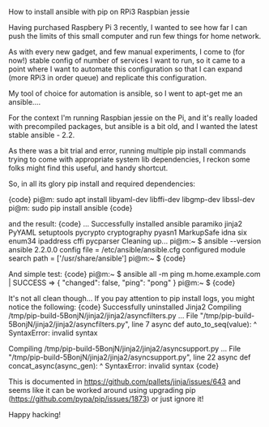 How to install ansible with pip on RPi3 Raspbian jessie

Having purchased Raspbery Pi 3 recently, I wanted to see how far I can push the limits of this small computer and run few things for home network.

As with every new gadget, and few manual experiments, I come to (for now!) stable config of number of services I want to run, so it came to a point where I want to automate this configuration so that I can expand (more RPi3 in order queue) and replicate this configuration.

My tool of choice for automation is ansible, so I went to apt-get me an ansible.... 

For the context I'm running Raspbian jessie on the Pi, and it's really loaded with precompiled packages, but ansible is a bit old, and I wanted the latest stable ansible - 2.2.

As there was a bit trial and error, running multiple pip install commands trying to come with appropriate system lib dependencies, I reckon some folks might find this useful, and handy shortcut. 

So, in all its glory pip install and required dependencies: 

{code}
pi@m: sudo apt install libyaml-dev libffi-dev libgmp-dev  libssl-dev
pi@m: sudo pip install ansible
{code}

and the result:
{code}
...
Successfully installed ansible paramiko jinja2 PyYAML setuptools pycrypto cryptography pyasn1 MarkupSafe idna six enum34 ipaddress cffi pycparser
Cleaning up...
pi@m:~ $ ansible --version
ansible 2.2.0.0
  config file = /etc/ansible/ansible.cfg
  configured module search path = ['/usr/share/ansible']
pi@m:~ $
{code}

And simple test:
{code}
pi@m:~ $ ansible all -m ping
m.home.example.com | SUCCESS => {
    "changed": false,
    "ping": "pong"
}
pi@m:~ $
{code}

It's not all clean though... If you pay attention to pip install logs, you might notice the following:
{code}
      Successfully uninstalled Jinja2
Compiling /tmp/pip-build-5BonjN/jinja2/jinja2/asyncfilters.py ...
  File "/tmp/pip-build-5BonjN/jinja2/jinja2/asyncfilters.py", line 7
    async def auto_to_seq(value):
            ^
SyntaxError: invalid syntax

Compiling /tmp/pip-build-5BonjN/jinja2/jinja2/asyncsupport.py ...
  File "/tmp/pip-build-5BonjN/jinja2/jinja2/asyncsupport.py", line 22
    async def concat_async(async_gen):
            ^
SyntaxError: invalid syntax
{code}

This is documented in https://github.com/pallets/jinja/issues/643 and seems like it can be worked around using upgrading pip (https://github.com/pypa/pip/issues/1873) or just ignore it!

Happy hacking!

